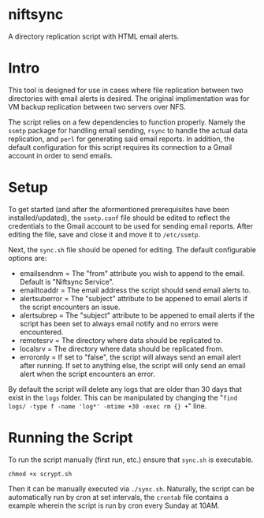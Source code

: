# niftsync
A directory replication script with HTML email alerts.

# Intro
This tool is designed for use in cases where file replication between two directories with email alerts is desired. The original implimentation was for VM backup replication between two servers over NFS.

The script relies on a few dependencies to function properly. Namely the ``ssmtp`` package for handling email sending, ``rsync`` to handle the actual data replication, and ``perl`` for generating said email reports. In addition, the default configuration for this script requires its connection to a Gmail account in order to send emails.

# Setup
To get started (and after the aformentioned prerequisites have been installed/updated), the ``ssmtp.conf`` file should be edited to reflect the credentials to the Gmail account to be used for sending email reports. After editing the file, save and close it and move it to ``/etc/ssmtp``.

Next, the ``sync.sh`` file should be opened for editing. The default configurable options are:

* emailsendnm = The "from" attribute you wish to append to the email. Default is "Niftsync Service".
* emailtoaddr = The email address the script should send email alerts to.
* alertsuberror = The "subject" attribute to be appened to email alerts if the script encounters an issue.
* alertsubrep = The "subject" attribute to be appened to email alerts if the script has been set to always email notify and no errors were encountered.
* remotesrv = The directory where data should be replicated to.
* localsrv = The directory where data should be replicated from.
* erroronly = If set to "false", the script will always send an email alert after running. If set to anything else, the script will only send an email alert when the script encounters an error.

By default the script will delete any logs that are older than 30 days that exist in the `logs` folder. This can be manipulated by changing the "`find logs/ -type f -name 'log*' -mtime +30 -exec rm {} +`" line.

# Running the Script

To run the script manually (first run, etc.) ensure that `sync.sh` is executable.

`chmod +x scrypt.sh`

Then it can be manually executed via `./sync.sh`. Naturally, the script can be automatically run by cron at set intervals, the `crontab` file contains a example wherein the script is run by cron every Sunday at 10AM.
